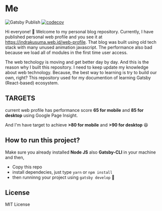 # Me

![Gatsby Publish](https://github.com/idindrakusuma/me/workflows/Gatsby%20Publish/badge.svg) [![codecov](https://codecov.io/gh/idindrakusuma/me/branch/master/graph/badge.svg)](https://codecov.io/gh/idindrakusuma/me)

Hi everyone! 👋 Welcome to my personal blog repository. Currently, I have published personal web profile and you see it at https://indrakusuma.web.id/web-profile. That blog was built using old tech stack with many unused animation javascript. The performance also bad because we load all of modules in the first time user access.

The web techology is moving and get better day by day. And this is the reason why I built this repository. I need to keep update my knowledge about web technology. Because, the best way to learning is try to build our own, right? This repository used for my documention of learning Gatsby (React-based) ecosystem.

## TARGETS

current web profile has performance score **65 for mobile** and **85 for desktop** using Google Page Insight.

And I'm have target to achieve **>80 for mobile** and **>90 for desktop** 😆

## How to run this project?

Make sure you already installed **Node JS** also **Gatsby-CLI** in your machine and then,

- Copy this repo
- install dependecies, just type `yarn` or `npm install`
- then runninng your project using `gatsby develop` 🚀

## License

MIT License
